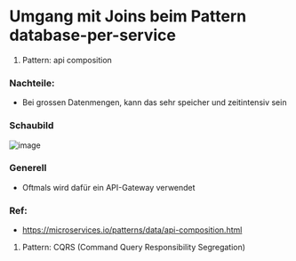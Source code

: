 # Umgang mit Joins beim Pattern database-per-service 

 1. Pattern: api composition 

### Nachteile:

  * Bei grossen Datenmengen, kann das sehr speicher und zeitintensiv sein

### Schaubild 

![image](https://github.com/jmetzger/training-microservices-docker-kubernetes/assets/1933318/09f1d1b4-bcc4-423a-a82c-9b46b291b49e)

### Generell 

  * Oftmals wird dafür ein API-Gateway verwendet 

### Ref:

 * https://microservices.io/patterns/data/api-composition.html

  1. Pattern: CQRS (Command Query Responsibility Segregation)
